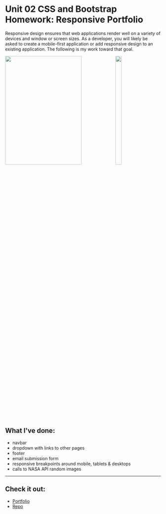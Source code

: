 # Unit 02 CSS and Bootstrap Homework: Responsive Portfolio

Responsive design ensures that web applications render well on a variety of devices and window or screen sizes. As a developer, you will likely be asked to create a mobile-first application or add responsive design to an existing application. The following is my work toward that goal.

<div>
   <img width="70%" height="30%" src="/Assets/Images/desktop.gif">
   <img width="20%" height="30%" src="/Assets/Images/mobile.gif">
</div>

## What I've done:
* navbar
* dropdown with links to other pages
* footer
* email submission form
* responsive breakpoints around mobile, tablets & desktops
* calls to NASA API random images 

- - -

## Check it out:
* [Portfolio](http://www.spazcool.com/responsive-portfolio/index.html)
* [Repo](https://github.com/Spazcool/responsive-portfolio)


